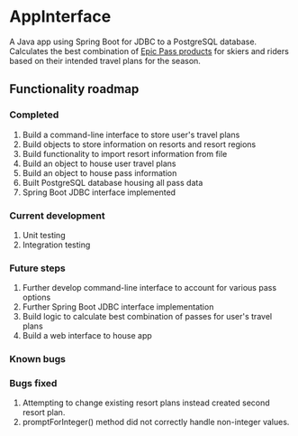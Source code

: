 # AppInterface

A Java app using Spring Boot for JDBC to a PostgreSQL database. Calculates the best combination of [Epic Pass products](https://www.epicpass.com/) for skiers and riders based on their intended travel plans for the season.

## Functionality roadmap

### Completed
1. Build a command-line interface to store user's travel plans
2. Build objects to store information on resorts and resort regions
3. Build functionality to import resort information from file
4. Build an object to house user travel plans
5. Build an object to house pass information
6. Built PostgreSQL database housing all pass data
7. Spring Boot JDBC interface implemented


### Current development
1. Unit testing
2. Integration testing

### Future steps

1. Further develop command-line interface to account for various pass options
2. Further Spring Boot JDBC interface implementation
3. Build logic to calculate best combination of passes for user's travel plans
4. Build a web interface to house app

### Known bugs

### Bugs fixed
1. Attempting to change existing resort plans instead created second resort plan.
2. promptForInteger() method did not correctly handle non-integer values.
